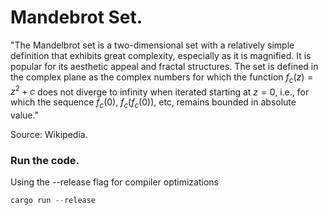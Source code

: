 # Mandebrot Set.

"The Mandelbrot set is a two-dimensional set with a relatively simple definition that exhibits great complexity, especially as it is magnified. It is popular for its aesthetic appeal and fractal structures. The set is defined in the complex plane as the complex numbers for which the function $f_c(z) = z^2 + c$ does not diverge to infinity when iterated starting at $z = 0$, i.e., for which the sequence $f_{c}(0)$, $f_{c}(f_{c}(0))$, etc, remains bounded in absolute value."

Source: Wikipedia.

### Run the code.
Using the --release flag for compiler optimizations
```rust
cargo run --release
```
